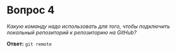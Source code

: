 # Вопрос 4

*Какую команду надо использовать для того, чтобы подключить локальный репозиторий к репозиторию на GitHub?*

**Ответ:** `git remote`
